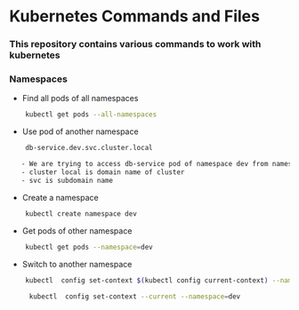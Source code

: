 # Kubernetes Commands and Files

### This repository contains various commands to work with kubernetes

### Namespaces

- Find all pods of all namespaces

```sh
    kubectl get pods --all-namespaces
```

- Use pod of another namespace
```sh
    db-service.dev.svc.cluster.local

   - We are trying to access db-service pod of namespace dev from namespace default 
   - cluster local is domain name of cluster
   - svc is subdomain name
```

- Create a namespace

```sh
    kubectl create namespace dev
```

- Get pods of other namespace

```sh
    kubectl get pods --namespace=dev
```

- Switch to another namespace

```sh
    kubectl  config set-context $(kubectl config current-context) --namespace=dev
    
     kubectl  config set-context --current --namespace=dev
```


